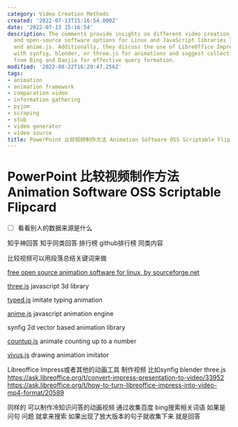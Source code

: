 ```yaml
---
category: Video Creation Methods
created: '2022-07-13T15:16:54.000Z'
date: '2022-07-13 15:16:54'
description: The comments provide insights on different video creation methods, tools,
  and open-source software options for Linux and JavaScript libraries like three.js
  and anime.js. Additionally, they discuss the use of LibreOffice Impress in combination
  with synfig, blender, or three.js for animations and suggest collecting search terms
  from Bing and Daojia for effective query formation.
modified: '2022-08-22T16:29:47.256Z'
tags:
- animation
- animation framework
- comparation video
- information gathering
- pyjom
- scraping
- stub
- video generator
- video source
title: PowerPoint 比较视频制作方法 Animation Software OSS Scriptable Flipcard
---
```


# PowerPoint 比较视频制作方法 Animation Software OSS Scriptable Flipcard

- [ ] 看看别人的数据来源是什么

知乎神回答 知乎同类回答 排行榜 github排行榜 同类内容

比较视频可以用段落总结关键词来做

[free open source animation software for linux, by sourceforge.net](https://sourceforge.net/directory/graphics/graphics/animation/os%3Alinux/) 

[three.js](https://sourceforge.net/projects/three-js.mirror/) javascript 3d library

[typed.js](https://sourceforge.net/projects/typed-js.mirror/) imitate typing animation

[anime.js](https://sourceforge.net/projects/anime-js.mirror/) javascript animation engine

synfig 2d vector based animation library

[countup.js](https://sourceforge.net/projects/countup-js.mirror/) animate counting up to a number

[vivus.js](https://sourceforge.net/projects/vivus-js.mirror/) drawing animation imitator

Libreoffice Impress或者其他的动画工具 制作视频 比如synfig blender three.js
https://ask.libreoffice.org/t/convert-impress-presentation-to-video/33952
https://ask.libreoffice.org/t/how-to-turn-libreoffice-impress-into-video-mp4-format/20589

同样的 可以制作冷知识问答的动画视频 通过收集百度 bing搜索相关词语 如果是问句 问题 就拿来搜索 如果出现了放大版本的句子就收集下来 就是回答
